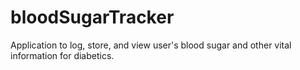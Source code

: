 # bloodSugarTracker
Application to log, store, and view user's blood sugar and other vital information for diabetics.
